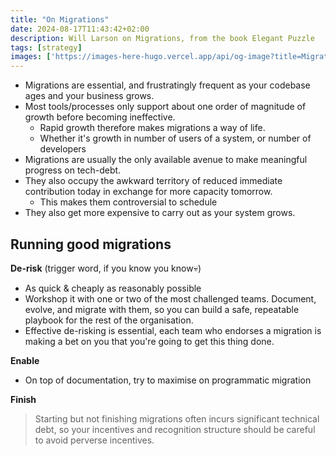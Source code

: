 ```yaml
---
title: "On Migrations"
date: 2024-08-17T11:43:42+02:00
description: Will Larson on Migrations, from the book Elegant Puzzle
tags: [strategy]
images: ['https://images-here-hugo.vercel.app/api/og-image?title=Migrations']
---
```


- Migrations are essential, and frustratingly frequent as your codebase ages and your business grows.
- Most tools/processes only support about one order of magnitude of growth before becoming ineffective.
  - Rapid growth therefore makes migrations a way of life.
  - Whether it's growth in number of users of a system, or number of developers
- Migrations are usually the only available avenue to make meaningful progress on tech-debt.
- They also occupy the awkward territory of reduced immediate contribution today
in exchange for more capacity tomorrow.
  - This makes them controversial to schedule
- They also get more expensive to carry out as your system grows.

## Running good migrations
**De-risk** (trigger word, if you know you know💀)
- As quick & cheaply as reasonably possible
- Workshop it with one or two of the most challenged teams. Document, evolve, and migrate with them, so you can build a safe, repeatable playbook for the rest of the organisation.
- Effective de-risking is essential, each team who endorses a migration is making a bet on you that you're going to get this thing done.

**Enable**
- On top of documentation, try to maximise on programmatic migration

**Finish**
> Starting but not finishing migrations often incurs significant technical debt, so your incentives and recognition structure should be careful to avoid perverse incentives.